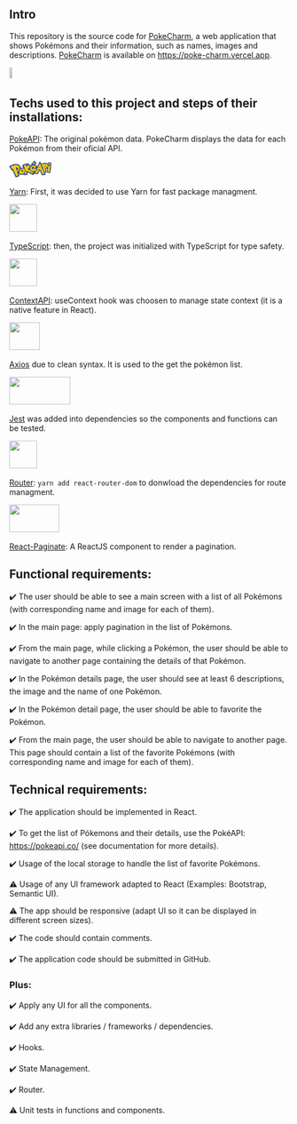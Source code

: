 ## Intro
This repository is the source code for [PokeCharm](https://poke-charm.vercel.app), a web application that shows Pokémons and their information, such as names, images and descriptions. [PokeCharm](https://poke-charm.vercel.app) is available on https://poke-charm.vercel.app.

<img src="https://static.wikia.nocookie.net/pokemonet/images/8/87/004CharmanderFRLG.png/revision/latest?cb=20130505000902&path-prefix=pt-br" width="10%" height="10%" />

## Techs used to this project and steps of their installations:
[PokeAPI](https://pokeapi.co/): The original pokémon data. PokeCharm displays the data for each Pokémon from their oficial API.

<img src="https://raw.githubusercontent.com/PokeAPI/media/master/logo/pokeapi_256.png" width="15%" height="15%" />

[Yarn](https://yarnpkg.com/): First, it was decided to use Yarn for fast package managment.

<img src="https://seeklogo.com/images/Y/yarn-logo-F5E7A65FA2-seeklogo.com.png" width="50px" height="50px" />

[TypeScript](https://www.typescriptlang.org/): then, the project was initialized with TypeScript for type safety.

<img src="https://upload.wikimedia.org/wikipedia/commons/thumb/4/4c/Typescript_logo_2020.svg/1200px-Typescript_logo_2020.svg.png" width="50px" height="50px" />

[ContextAPI](https://reactjs.org/docs/context.html): useContext hook was choosen to manage state context (it is a native feature in React). 

<img src="https://upload.wikimedia.org/wikipedia/commons/thumb/a/a7/React-icon.svg/2300px-React-icon.svg.png" width="55px" height="50px" />

[Axios](https://axios-http.com/ptbr/docs/intro) due to clean syntax. It is used to the get the pokémon list.

<img src="https://user-images.githubusercontent.com/8939680/57233884-20344080-6fe5-11e9-8df3-0df1282e1574.png" width="110px" height="50px" />

[Jest](https://jestjs.io/) was added into dependencies so the components and functions can be tested. 

<img src="https://cdn.freebiesupply.com/logos/large/2x/jest-logo-png-transparent.png" width="50px" height="50px" />

[Router](https://reactrouter.com/en/main): ```yarn add react-router-dom``` to donwload the dependencies for route managment.

<img src="https://static-00.iconduck.com/assets.00/react-router-icon-512x279-zswz065s.png" width="90px" height="50px" />

[React-Paginate](https://github.com/AdeleD/react-paginate): A ReactJS component to render a pagination.

## Functional requirements:
✔️ The user should be able to see a main screen with a list of all Pokémons (with 
corresponding name and image for each of them).

✔️ In the main page: apply pagination in the list of Pokémons.

✔️ From the main page, while clicking a Pokémon, the user should be able to navigate to 
another page containing the details of that Pokémon.

✔️ In the Pokémon details page, the user should see at least 6 descriptions, the image and 
the name of one Pokémon.

✔️ In the Pokémon detail page, the user should be able to favorite the Pokémon.

✔️ From the main page, the user should be able to navigate to another page. This page 
should contain a list of the favorite Pokémons (with corresponding name and image for each 
of them).

## Technical requirements:
✔️ The application should be implemented in React.

✔️ To get the list of Pókemons and their details, use the PokéAPI: https://pokeapi.co/ (see 
documentation for more details).

✔️ Usage of the local storage to handle the list of favorite Pokémons.

⚠️ Usage of any UI framework adapted to React (Examples: Bootstrap, Semantic UI).

⚠️ The app should be responsive (adapt UI so it can be displayed in different screen sizes).

✔️ The code should contain comments.

✔️ The application code should be submitted in GitHub.

### Plus:
✔️ Apply any UI for all the components.

✔️ Add any extra libraries / frameworks / dependencies.

✔️ Hooks.

✔️ State Management.

✔️ Router.

⚠️ Unit tests in functions and components.
